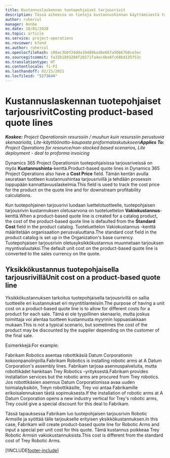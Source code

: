 ```yaml
---
title: Kustannuslaskennan tuotepohjaiset tarjousrivit
description: Tässä aiheessa on tietoja kustannushinnan käyttämisestä tuotepohjaisella tarjousrivillä.
author: ruhercul
manager: Annbe
ms.date: 10/01/2020
ms.topic: article
ms.service: project-operations
ms.reviewer: kfend
ms.author: ruhercul
ms.openlocfilehash: c08ac3b0f24dda19489bad6e667a50b67b8ce3ec
ms.sourcegitcommit: fa32b1893286f20271fa4ec4be8fc68bd135f53c
ms.translationtype: HT
ms.contentlocale: fi-FI
ms.lasthandoff: 02/15/2021
ms.locfileid: "5273644"
---
```

# <a name="costing-product-based-quote-lines"></a><span data-ttu-id="39c8b-103">Kustannuslaskennan tuotepohjaiset tarjousrivit</span><span class="sxs-lookup"><span data-stu-id="39c8b-103">Costing product-based quote lines</span></span>

<span data-ttu-id="39c8b-104">_**Koskee:** Project Operationsin resurssiin / muuhun kuin resurssiin perustuvia skenaarioita, Lite-käyttöönotto-kaupasta proformalaskutukseen_</span><span class="sxs-lookup"><span data-stu-id="39c8b-104">_**Applies To:** Project Operations for resource/non-stocked based scenarios, Lite deployment - deal to proforma invoicing_</span></span>


<span data-ttu-id="39c8b-105">Dynamics 365 Project Operationsin tuotepohjaisissa tarjousriveissä on myös **Kustannushinta**-kenttä.</span><span class="sxs-lookup"><span data-stu-id="39c8b-105">Product-based quote lines in Dynamics 365 Project Operations also have a **Cost Price** field.</span></span> <span data-ttu-id="39c8b-106">Tämän kentän avulla seurataan tuotteen kustannushintaa tarjousrivillä ja tehdään prosessin loppupään kannattavuuslaskelmia.</span><span class="sxs-lookup"><span data-stu-id="39c8b-106">This field is used to track the cost price for the product on the quote line and for downstream profitability calculations.</span></span>

<span data-ttu-id="39c8b-107">Kun tuotepohjainen tarjousrivi luodaan luettelotuotteelle, tuotepohjaisen tarjousrivin kustannuksen oletusarvona on tuoteluettelon **Vakiokustannus**-kenttä.</span><span class="sxs-lookup"><span data-stu-id="39c8b-107">When a product-based quote line is created for a catalog product, the cost of the product-based quote line is defaulted from the **Standard Cost** field in the product catalog.</span></span> <span data-ttu-id="39c8b-108">Tuoteluettelon Vakiokustannus -kenttä määritetään organisaation perusvaluuttana.</span><span class="sxs-lookup"><span data-stu-id="39c8b-108">The standard cost field in the product catalog is set up in the Organization's base currency.</span></span> <span data-ttu-id="39c8b-109">Tuotepohjaisen tarjousrivin oletusyksikkökustannus muunnetaan tarjouksen myyntivaluutaksi.</span><span class="sxs-lookup"><span data-stu-id="39c8b-109">The default unit cost on the product-based quote line is converted to the sales currency on the quote.</span></span>

## <a name="unit-cost-on-a-product-based-quote-line"></a><span data-ttu-id="39c8b-110">Yksikkökustannus tuotepohjaisella tarjousrivillä</span><span class="sxs-lookup"><span data-stu-id="39c8b-110">Unit cost on a product-based quote line</span></span>

<span data-ttu-id="39c8b-111">Yksikkökustannuksen tarkoitus tuotepohjaisella tarjousrivillä on sallia tuotteelle eri kustannukset eri myyntitilanteisiin.</span><span class="sxs-lookup"><span data-stu-id="39c8b-111">The purpose of having a unit cost on a product-based quote line is to allow for different costs for a product for each sale.</span></span> <span data-ttu-id="39c8b-112">Tämä ei ole tyypillinen skenaario, mutta joskus toimittaja voi alentaa tuotteen kustannusta myynnin loppuasiakkaan mukaan.</span><span class="sxs-lookup"><span data-stu-id="39c8b-112">This is not a typical scenario, but sometimes the cost of the product may be discounted by the supplier depending on the customer of the final sale.</span></span>

<span data-ttu-id="39c8b-113">Esimerkkejä:</span><span class="sxs-lookup"><span data-stu-id="39c8b-113">For example:</span></span>

<span data-ttu-id="39c8b-114">Fabrikam Robotics asentaa robottikäsiä Datum Corporationin kokoonpanolinjoilla.</span><span class="sxs-lookup"><span data-stu-id="39c8b-114">Fabrikam Robotics is installing robotic arms at A Datum Corporation's assembly lines.</span></span> <span data-ttu-id="39c8b-115">Fabrikam tarjoaa asennuspalveluita, mutta robottikädet hankitaan Trey Robotics -yrityksestä.</span><span class="sxs-lookup"><span data-stu-id="39c8b-115">Fabrikam provides installation services but the robotic arms are procured from Trey robotics.</span></span> <span data-ttu-id="39c8b-116">Jos robottikäsien asennus Datum Corporationissa avaa uuden toimialayksikön, Treyn robottikäsille, Trey voi antaa Fabrikamille erikoisalennuksen tästä sopimuksesta.</span><span class="sxs-lookup"><span data-stu-id="39c8b-116">If the installation of robotic arms at A Datum Corporation opens a new industry vertical for Trey's robotic arms, Trey could give a special discount for this deal to Fabrikam.</span></span>

<span data-ttu-id="39c8b-117">Tässä tapauksessa Fabrikam luo tuotepohjaisen tarjousrivin Robotic Armsille ja syöttää tälle tarjoukselle erityisen yksikkökustannuksen.</span><span class="sxs-lookup"><span data-stu-id="39c8b-117">In this case, Fabrikam will create product-based quote line for Robotic Arms and input a special per unit cost for this quote.</span></span> <span data-ttu-id="39c8b-118">Tämä kustannus poikkeaa Trey Robotic Armsin vakiokustannuksista.</span><span class="sxs-lookup"><span data-stu-id="39c8b-118">This cost is different from the standard cost of Trey Robotic Arms.</span></span>


[!INCLUDE[footer-include](../../includes/footer-banner.md)]